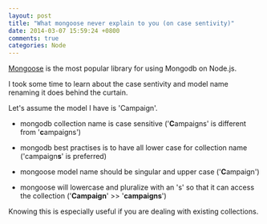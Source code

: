 ```yaml
---
layout: post
title: "What mongoose never explain to you (on case sentivity)"
date: 2014-03-07 15:59:24 +0800
comments: true
categories: Node
---
```


[Mongoose](http://mongoosejs.com) is the most popular library for using Mongodb on Node.js.

I took some time to learn about the case sentivity and model name renaming it does behind the curtain.

<!-- more -->

Let's assume the model I have is 'Campaign'.

- mongodb collection name is case sensitive ('**C**ampaigns' is different from '**c**ampaigns')

- mongodb best practises is to have all lower case for collection name ('campaign**s**' is preferred)

- mongoose model name should be singular and upper case ('**C**ampaign')

- mongoose will lowercase and pluralize with an 's' so that it can access the collection ('**Campaign**' >> '**campaigns**')

Knowing this is especially useful if you are dealing with existing collections.

